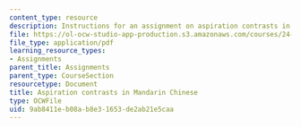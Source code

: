 ```yaml
---
content_type: resource
description: Instructions for an assignment on aspiration contrasts in Mandarin Chinese.
file: https://ol-ocw-studio-app-production.s3.amazonaws.com/courses/24-910-topics-in-linguistic-theory-laboratory-phonology-spring-2007/9ab8411eb08ab8e31653de2ab21e5caa_mandarin.pdf
file_type: application/pdf
learning_resource_types:
- Assignments
parent_title: Assignments
parent_type: CourseSection
resourcetype: Document
title: Aspiration contrasts in Mandarin Chinese
type: OCWFile
uid: 9ab8411e-b08a-b8e3-1653-de2ab21e5caa
---
```

